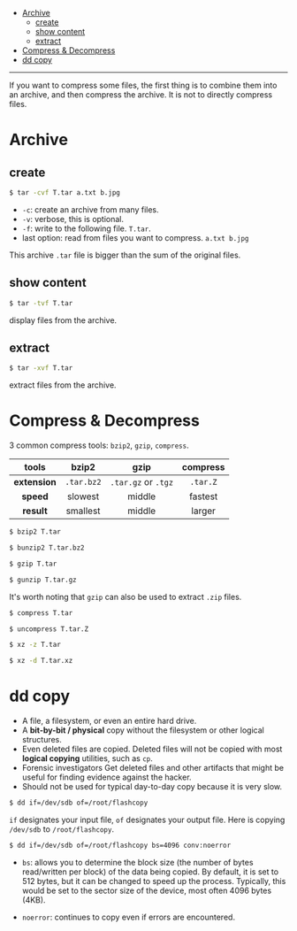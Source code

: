 - [Archive](#archive)
  - [create](#create)
  - [show content](#show-content)
  - [extract](#extract)
- [Compress & Decompress](#compress--decompress)
- [dd copy](#dd-copy)

---

If you want to compress some files, the first thing is to combine them into an archive, and then compress the archive. It is not to directly compress files.

# Archive

## create

```bash
$ tar -cvf T.tar a.txt b.jpg
```
- `-c`: create an archive from many files.
- `-v`: verbose, this is optional.
- `-f`: write to the following file. `T.tar`.
- last option: read from files you want to compress. `a.txt b.jpg`


This archive `.tar` file is bigger than the sum of the original files.

## show content

```bash
$ tar -tvf T.tar
```
display files from the archive.

## extract

```bash
$ tar -xvf T.tar
```
extract files from the archive.


# Compress & Decompress


3 common compress tools: `bzip2`, `gzip`, `compress`.


| tools | bzip2 | gzip | compress |
|:-:|:-:|:-:|:-:|
| **extension** | `.tar.bz2` | `.tar.gz` or `.tgz` | `.tar.Z` |
| **speed** | slowest | middle | fastest |
| **result** | smallest | middle | larger |


```bash
$ bzip2 T.tar

$ bunzip2 T.tar.bz2
```

```bash
$ gzip T.tar

$ gunzip T.tar.gz
```
It's worth noting that `gzip` can also be used to extract `.zip` files.

```bash
$ compress T.tar

$ uncompress T.tar.Z
```

```bash
$ xz -z T.tar

$ xz -d T.tar.xz
```
# dd copy

- A file, a filesystem, or even an entire hard drive.
- A **bit-­by-­bit / physical** copy
  without the filesystem or other logical structures. 
- Even deleted files are copied.
  Deleted files will not be copied with most **logical copying** utilities, such as `cp`.
- Forensic investigators
  Get deleted files and other artifacts that might be useful for finding evidence against the hacker.
- Should not be used for typical day­-to-­day copy
  because it is very slow.


```bash
$ dd if=/dev/sdb of=/root/flashcopy
```
`if` designates your input file, `of` designates your output file. Here is copying `/dev/sdb` to `/root/flashcopy`.

```bash
$ dd if=/dev/sdb of=/root/flashcopy bs=4096 conv:noerror 
```
- `bs`: 
  allows you to determine the block size (the number of bytes read/written per block) of the data being copied. By default, it is set to 512 bytes, but it can be changed to speed up the process. Typically, this would be set to the sector size of the device, most often 4096 bytes (4KB).

- `noerror`: 
  continues to copy even if errors are encountered. 